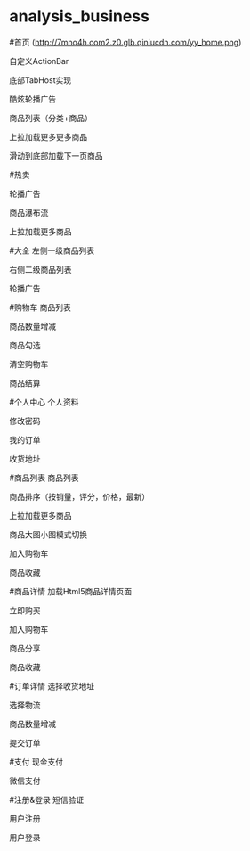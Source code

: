 # analysis_business
#首页
(http://7mno4h.com2.z0.glb.qiniucdn.com/yy_home.png)

自定义ActionBar

底部TabHost实现

酷炫轮播广告

商品列表（分类+商品）

上拉加载更多更多商品

滑动到底部加载下一页商品

#热卖

轮播广告

商品瀑布流

上拉加载更多商品

#大全
左侧一级商品列表

右侧二级商品列表

轮播广告

#购物车
商品列表

商品数量增减

商品勾选

清空购物车

商品结算

#个人中心
个人资料

修改密码

我的订单

收货地址

#商品列表
商品列表

商品排序（按销量，评分，价格，最新）

上拉加载更多商品

商品大图小图模式切换

加入购物车

商品收藏

#商品详情
加载Html5商品详情页面

立即购买

加入购物车

商品分享

商品收藏

#订单详情
选择收货地址

选择物流

商品数量增减

提交订单

#支付
现金支付

微信支付

#注册&登录
短信验证

用户注册

用户登录
